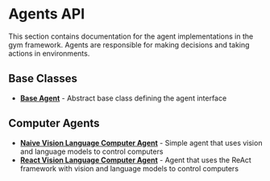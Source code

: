 # Agents API

This section contains documentation for the agent implementations in the gym framework. Agents are responsible for making decisions and taking actions in environments.

## Base Classes

- **[Base Agent](base_agent.md)** - Abstract base class defining the agent interface

## Computer Agents

- **[Naive Vision Language Computer Agent](naive_vision_language_computer_agent.md)** - Simple agent that uses vision and language models to control computers
- **[React Vision Language Computer Agent](react_vision_language_computer_agent.md)** - Agent that uses the ReAct framework with vision and language models to control computers
